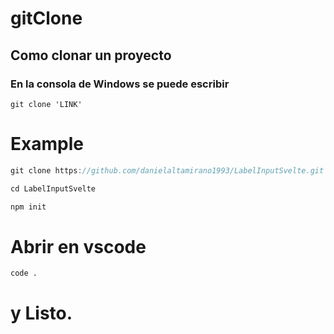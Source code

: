 # gitClone

## Como clonar un proyecto 


### En la consola de Windows se puede escribir

```
git clone 'LINK'
```

# Example

```javascript
git clone https://github.com/danielaltamirano1993/LabelInputSvelte.git
```

```javascript
cd LabelInputSvelte
```

```javascript
npm init 
```
# Abrir en vscode

```
code .
```
# y Listo.



